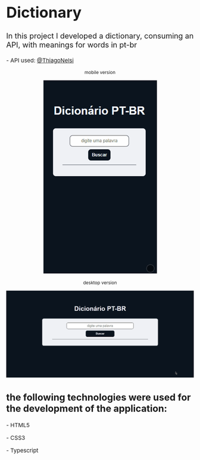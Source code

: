<h1 style='font-size: 40px'>Dictionary</h1>
<p style='font-size: 20px'>In this project I developed a dictionary, consuming an API, with meanings for words in pt-br</p>
<p style='font-size: 15px'>- API used: <a href="https://github.com/ThiagoNelsi/dicio-api">@ThiagoNelsi</a></p> 

<p style='font-size: 12px' align='center'>mobile version</p>
<p align="center">
<img src="assets/web/mobile.gif"/>
<p style='font-size: 12px' align='center'>desktop version</p>
<p align="center">
<img src="assets/web/desktop.gif"/>
<h2 style='font-size: 25px'>the following technologies were used for the development of the application:</h2>
<p style='font-size: 15px'>- HTML5</p>
<p style='font-size: 15px'>- CSS3</p>
<p style='font-size: 15px'>- Typescript</p>